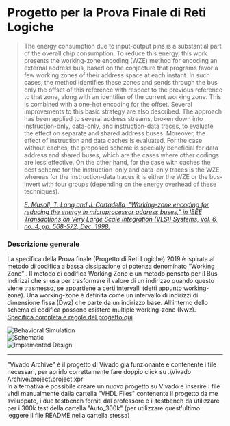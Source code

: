 # Progetto per la Prova Finale di Reti Logiche
> The energy consumption due to input-output pins is a substantial part of the overall chip consumption. To reduce this energy, this work presents the working-zone encoding (WZE) method for encoding an external address bus, based on the conjecture that programs favor a few working zones of their address space at each instant. In such cases, the method identifies these zones and sends through the bus only the offset of this reference with respect to the previous reference to that zone, along with an identifier of the current working zone. This is combined with a one-hot encoding for the offset. Several improvements to this basic strategy are also described. The approach has been applied to several address streams, broken down into instruction-only, data-only, and instruction-data traces, to evaluate the effect on separate and shared address buses. Moreover, the effect of instruction and data caches is evaluated. For the case without caches, the proposed scheme is specially beneficial for data address and shared buses, which are the cases where other codings are less effective. On the other hand, for the case with caches the best scheme for the instruction-only and data-only traces is the WZE, whereas for the instruction-data traces it is either the WZE or the bus-invert with four groups (depending on the energy overhead of these techniques). 
>
>[<em>E. Musoll, T. Lang and J. Cortadella, "Working-zone encoding for reducing the energy in microprocessor address buses," in IEEE Transactions on Very Large Scale Integration (VLSI) Systems, vol. 6, no. 4, pp. 568-572, Dec. 1998.</em> ](https://ieeexplore.ieee.org/document/736129)

### Descrizione generale
La specifica della Prova finale (Progetto di Reti Logiche) 2019 è ispirata al metodo di
codifica a bassa dissipazione di potenza denominato “Working Zone” .
Il metodo di codifica Working Zone è un metodo pensato per il Bus Indirizzi che si usa per
trasformare il valore di un indirizzo quando questo viene trasmesso, se appartiene a certi
intervalli (detti appunto working-zone). Una working-zone è definita come un intervallo di
indirizzi di dimensione fissa (Dwz) che parte da un indirizzo base. All’interno dello schema di
codifica possono esistere multiple working-zone (Nwz).   
[Specifica completa e regole del progetto qui](../master/src/Specifica_e_Regole.pdf)

![Behavioral Simulation](../master/src/images/Behav_Simulation.jpg)   
![Schematic](../master/src/images/Schematic.jpg)   
![Implemented Design](../master/src/images/Implemented_Design.jpg)       

---------------------------------------------------

"Vivado Archive" è il progetto di Vivado già funzionante e contenente i file necessari, per aprirlo correttamente fare doppio click su .\Vivado Archive\project\project.xpr   
In alternativa è possibile creare un nuovo progetto su Vivado e inserire i file vhdl manualmente dalla cartella "VHDL Files" contenente il progetto da me sviluppato, i due testbench forniti dal professore e il testbench da utilizzare per i 300k test della cartella "Auto_300k" (per utilizzare quest'ultimo leggere il file README nella cartella stessa)
